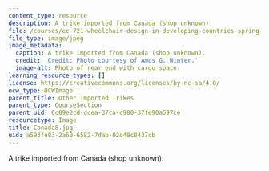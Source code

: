 ```yaml
---
content_type: resource
description: A trike imported from Canada (shop unknown).
file: /courses/ec-721-wheelchair-design-in-developing-countries-spring-2009/a593fe832a6065827dab02d48c8437cb_Canada8.jpg
file_type: image/jpeg
image_metadata:
  caption: A trike imported from Canada (shop unknown).
  credit: 'Credit: Photo courtesy of Amos G. Winter.'
  image-alt: Photo of rear end with cargo space.
learning_resource_types: []
license: https://creativecommons.org/licenses/by-nc-sa/4.0/
ocw_type: OCWImage
parent_title: Other Imported Trikes
parent_type: CourseSection
parent_uid: 6c09e2cd-dcea-37ca-c980-37fe90a597ce
resourcetype: Image
title: Canada8.jpg
uid: a593fe83-2a60-6582-7dab-02d48c8437cb
---
```

A trike imported from Canada (shop unknown).